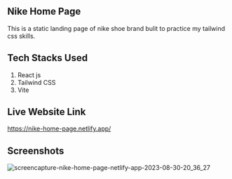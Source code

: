 ## Nike Home Page

This is a static landing page of nike shoe brand bulit to practice my tailwind css skills.

## Tech Stacks Used

1. React js
2. Tailwind CSS
3. Vite

## Live Website Link

https://nike-home-page.netlify.app/

## Screenshots

![screencapture-nike-home-page-netlify-app-2023-08-30-20_36_27](https://github.com/nitishsadhu03/nike-home-page/assets/120576472/b5723d47-dfeb-4e97-b7dc-61cf9b42d474)
